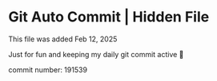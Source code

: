 # Git Auto Commit | Hidden File

This file was added Feb 12, 2025

Just for fun and keeping my daily git commit active 🤪

commit number: 191539
